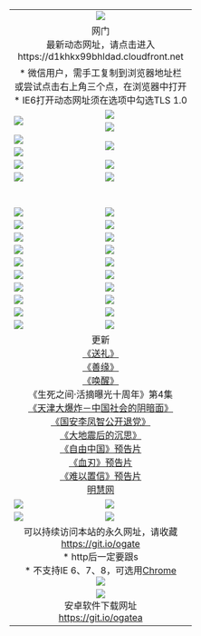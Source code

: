 ﻿<table>
  <tr></tr>
  <tr><td colspan=2 align=center><img src="https://cloud.githubusercontent.com/assets/11880933/13434984/f430fae2-e012-11e5-814f-c2df1e82b247.jpg" /></td></tr>
  <tr><td colspan=2 align=center>网门<br>最新动态网址，请点击进入
<br>https://d1khkx99bhldad.cloudfront.net
    </td>
  </tr>
  <tr>
    <td colspan=2 align=center>* 微信用户，需手工复制到浏览器地址栏<br>或尝试点击右上角三个点，在浏览器中打开
    <br>* IE6打开动态网址须在选项中勾选TLS 1.0</td>
  </tr>
  <tr>
    <td rowspan=2><a href="https://d1khkx99bhldad.cloudfront.net/ogUP.aspx?name=11DKC.mp4&list=11DKC" target="_blank"><img src="https://d1khkx99bhldad.cloudfront.net/Up/11DKC1.jpg" /></a></td> 
    <td><div><a href="https://d1khkx99bhldad.cloudfront.net/ogUP.aspx?name=LRWS.mp4&list=LRWS" target="_blank"><img src="https://d1khkx99bhldad.cloudfront.net/Up/LRWS.jpg" /></a></td>
   </tr>
  <tr>
    <td><a href="https://d1khkx99bhldad.cloudfront.net/ogNiceVedio.aspx" target="_blank"><img src="https://d1khkx99bhldad.cloudfront.net/Up/11TGKDY.jpg" /></a></td>
  </tr>
  <tr>
    <td><a href="https://d1khkx99bhldad.cloudfront.net/ogUP.aspx?name=JQR.mp4&count=2" target="_blank"><img src="https://d1khkx99bhldad.cloudfront.net/Up/JQR.jpg" /></a></td>   
    <td rowspan=2><a href="https://d1khkx99bhldad.cloudfront.net/ogUP.aspx?name=JP.mp4&count=9" target="_blank"><img src="https://d1khkx99bhldad.cloudfront.net/Up/JP.jpg" /></td>
  </tr>
  <tr>
    <td><a href="https://d1khkx99bhldad.cloudfront.net/ogUP.aspx?name=WH.mp4" target="_blank"><img src="https://d1khkx99bhldad.cloudfront.net/Up/WH.jpg" /></a></td>
  </tr>
  <tr>
    <td><a href="https://d1khkx99bhldad.cloudfront.net/ogUP.aspx?name=SSZJ.mp4&list=SSZJ" target="_blank"><img src="https://d1khkx99bhldad.cloudfront.net/Up/SSZJ.jpg" /></a></td>
    <td><a href="https://d1khkx99bhldad.cloudfront.net/ogUP.aspx?name=1XQK.mp4&count=13" target="_blank"><img src="https://d1khkx99bhldad.cloudfront.net/Up/1XQK.jpg" /></a</td>
  </tr>
  <tr>
    <td><a href="https://d1khkx99bhldad.cloudfront.net/ogUP.aspx?name=ZY.mp4&count=2015|16" target="_blank"><img src="https://d1khkx99bhldad.cloudfront.net/Up/ZY.jpg" /></a</td>
    <td><a href="https://d1khkx99bhldad.cloudfront.net/ogUP.aspx?name=XTFY.mp4&count=B|2,A|24" target="_blank"><img src="https://d1khkx99bhldad.cloudfront.net/Up/XTFY.jpg" /></a></td>
  </tr>
  <tr height="40">
  </tr>
  <tr>
    <td><a href="https://d1khkx99bhldad.cloudfront.net/ogUP.aspx?name=4SQQ.mp4&list=4SQQ" target="_blank"><img src="https://d1khkx99bhldad.cloudfront.net/Up/4SQQ0.jpg"/></a></td>
    <td><a href="https://d1khkx99bhldad.cloudfront.net/ogUP.aspx?name=4SHQ.mp4&list=4SHQ" target="_blank"><img src="https://d1khkx99bhldad.cloudfront.net/Up/4SHQ0.jpg"/></a></td>
  </tr>
  <tr>
    <td><a href="https://d1khkx99bhldad.cloudfront.net/ogUP.aspx?name=4SZG.mp4&list=4SZG" target="_blank"><img src="https://d1khkx99bhldad.cloudfront.net/Up/4SZG0.jpg"/></a></td>
    <td><a href="https://d1khkx99bhldad.cloudfront.net/ogUP.aspx?name=4SDJ.mp4&list=4SDJ" target="_blank"><img src="https://d1khkx99bhldad.cloudfront.net/Up/4SDJ0.jpg"/></a></td>
  </tr>
  <tr>
    <td><a href="https://d1khkx99bhldad.cloudfront.net/ogUP.aspx?name=4SGX.mp4&list=4SGX" target="_blank"><img src="https://d1khkx99bhldad.cloudfront.net/Up/4SGX0.jpg"/></a></td>
    <td><a href="https://d1khkx99bhldad.cloudfront.net/ogUP.aspx?name=4SHD.mp4&list=4SHD" target="_blank"><img src="https://d1khkx99bhldad.cloudfront.net/Up/4SHD0.jpg"/></a></td>
  </tr>
  <tr>
    <td><a href="https://d1khkx99bhldad.cloudfront.net/ogUP.aspx?name=4CTX.mp4&list=4CTX" target="_blank"><img src="https://d1khkx99bhldad.cloudfront.net/Up/4CTX0.jpg"/></a></td>
    <td><a href="https://d1khkx99bhldad.cloudfront.net/ogUP.aspx?name=4CWZ.mp4&list=4CWZ" target="_blank"><img src="https://d1khkx99bhldad.cloudfront.net/Up/4CWZ0.jpg"/></a></td>
  </tr>
  <tr>
    <td><a href="https://d1khkx99bhldad.cloudfront.net/onUP.aspx?name=https://d25hxnyejux8es.cloudfront.net/" target="_blank"><img src="https://d1khkx99bhldad.cloudfront.net/Up/0DTW.jpg"/></a></td>
    <td><a href="https://d1khkx99bhldad.cloudfront.net/onUP.aspx?name=https://d240ns8up8earz.cloudfront.net/acenter/" target="_blank"><img src="https://d1khkx99bhldad.cloudfront.net/Up/0TDW.jpg" /></a></td>
  </tr>
  <tr>
    <td><a href="https://d1khkx99bhldad.cloudfront.net/onUP.aspx?name=https://d4508d6vomz2p.cloudfront.net/gb/nsc413.htm" target="_blank"><img src="https://d1khkx99bhldad.cloudfront.net/Up/0DJY.jpg" /></a></td>
    <td><a href="https://d1khkx99bhldad.cloudfront.net/onUP.aspx?name=https://d3bxwq7vzudb5l.cloudfront.net/xtr/gb/prog204.html" target="_blank"><img src="https://d1khkx99bhldad.cloudfront.net/Up/0XTR.jpg" /></a></td>
  </tr>
  <tr>
    <td><a href="https://d1khkx99bhldad.cloudfront.net/onUP.aspx?name=https://d3aj00iefsmfgc.cloudfront.net/" target="_blank"><img src="https://d1khkx99bhldad.cloudfront.net/Up/0MHW.jpg" /></a></td>
    <td><a href="https://d1khkx99bhldad.cloudfront.net/onUP.aspx?name=https://d1sbg9daat0zu5.cloudfront.net/" target="_blank"><img src="https://d1khkx99bhldad.cloudfront.net/Up/0ZJW.jpg" /></a></td>
  </tr>
  <tr>
    <td><a href="https://d1khkx99bhldad.cloudfront.net/ogUP.aspx?name=0FG.zip" target="_blank"><img src="https://d1khkx99bhldad.cloudfront.net/Up/0FG.jpg" /></a></td>
    <td><a href="https://d1khkx99bhldad.cloudfront.net/ogUP.aspx?name=0FGA.apk" target="_blank"><img src="https://d1khkx99bhldad.cloudfront.net/Up/0FGA.jpg" /></a></td>
  </tr>
  <tr>
    <td><a href="https://d1khkx99bhldad.cloudfront.net/ogUP.aspx?name=0U.zip" target="_blank"><img src="https://d1khkx99bhldad.cloudfront.net/Up/0U.jpg" /></a></td>
    <td><a href="https://d1khkx99bhldad.cloudfront.net/ogUP.aspx?name=0UA.apk" target="_blank"><img src="https://d1khkx99bhldad.cloudfront.net/Up/0UA.jpg" /></a></td>
  </tr>
  <tr>
    <td><a href="https://d1khkx99bhldad.cloudfront.net/ogUP.aspx?name=0iPPOTV.zip" target="_blank"><img src="https://d1khkx99bhldad.cloudfront.net/Up/0iPPOTV.jpg" /></a></td>
    <td><a href="https://d1khkx99bhldad.cloudfront.net/ogUP.aspx?name=0iNTD.apk" target="_blank"><img src="https://d1khkx99bhldad.cloudfront.net/Up/0iNTD.jpg" /></a></td>
  </tr>
  <tr>
    <td colspan=2 align=center>更新<br>
      <a href="https://d1khkx99bhldad.cloudfront.net/ogUP.aspx?name=4ESL.mp4" target="_blank">《送礼》</a><br>
      <a href="https://d1khkx99bhldad.cloudfront.net/ogUP.aspx?name=4ESY.mp4" target="_blank">《善缘》</a><br>
      <a href="https://d1khkx99bhldad.cloudfront.net/ogUP.aspx?name=4EHX.mp4" target="_blank">《唤醒》</a><br>
      《生死之间·活摘曝光十周年》第4集</a><br>
      <a href="https://d1khkx99bhldad.cloudfront.net/ogUP.aspx?name=4TJDBZ.mp4" target="_blank">《天津大爆炸－中国社会的阴暗面》</a><br>
      <a href="https://d1khkx99bhldad.cloudfront.net/ogUP.aspx?name=4LFZ.mp4" target="_blank">《国安李凤智公开退党》</a><br>
      <a href="https://d1khkx99bhldad.cloudfront.net/ogUP.aspx?name=4DDZHDCS.mp4" target="_blank">《大地震后的沉思》</a><br>
      <a href="https://d1khkx99bhldad.cloudfront.net/ogUP.aspx?name=11ZYZG0.mp4" target="_blank">《自由中国》预告片</a><br>
      <a href="https://d1khkx99bhldad.cloudfront.net/ogUP.aspx?name=11XR.mp4" target="_blank">《血刃》预告片</a><br>
      <a href="https://d1khkx99bhldad.cloudfront.net/ogUP.aspx?name=11NYZX.mp4&count=2" target="_blank">《难以置信》预告片</a><br>
      <a href="https://d1khkx99bhldad.cloudfront.net/onUP.aspx?name=https://www.minghui.org/" target="_blank">明慧网</a></td>
    </td>
  </tr>
  <tr>
    <td><a href="https://d1khkx99bhldad.cloudfront.net/ogNice.aspx" target="_blank"><img src="https://cloud.githubusercontent.com/assets/11880933/13720378/f84bb392-e841-11e5-8739-815049dd6ff8.jpg" /></a></td>
    <td><a href="https://d1khkx99bhldad.cloudfront.net/onCO.aspx?ob=600事物&op=增删改&args=WH1~%23类型6新闻%7c%23类型6评论&mode=" target="_blank"><img src="https://cloud.githubusercontent.com/assets/11880933/13720380/04d76a16-e842-11e5-8833-e627daa88802.jpg" /></a></td> 
  </tr>
  <tr>
    <td><a href="https://d1khkx99bhldad.cloudfront.net/ogDY.aspx" target="_blank"><img src="https://cloud.githubusercontent.com/assets/11880933/13720384/11817090-e842-11e5-9571-7dc2f1af9f42.jpg" /></a></td>
    <td><a href="https://d1khkx99bhldad.cloudfront.net/ogST.aspx" target="_blank"><img src="https://cloud.githubusercontent.com/assets/11880933/13720385/1467ea3c-e842-11e5-86df-c96c9a556aaf.jpg" /></a></td> 
  </tr>
  <!--tr>
    <td colspan=2 align=center>
      <微信可扫描以下临时二维码<br/>https://bit.ly/1mBQHW8<br/><a href="https://d1khkx99bhldad.cloudfront.net/Up/0WMGDL3.png" target="_blank"><img src="https://d1khkx99bhldad.cloudfront.net/Up/0WMGD3.png"/></a>
  </tr-->
  <tr>
    <td colspan=2 align=center>可以持续访问本站的永久网址，请收藏<br/><a href="https://git.io/ogate" target="_blank">https://git.io/ogate</a><br/>* http后一定要跟s<br/>* 不支持IE 6、7、8，可选用<a href="http://www.odisk.org/Upload/0ChromePortable.zip">Chrome</a><br/><a href="https://d1khkx99bhldad.cloudfront.net/Up/0WMGDL2.png" target="_blank"><img src="https://d1khkx99bhldad.cloudfront.net/Up/0WMGD2.png"/></a></td>
  </tr>
  <tr>
    <td colspan=2 align=center><a href="https://d1khkx99bhldad.cloudfront.net/ogUP.aspx?name=0oGate.apk" target="_blank"><img src="https://cloud.githubusercontent.com/assets/11880933/13720399/75e143ee-e842-11e5-9f0a-1421f423c80f.jpg" /></a><br>安卓软件下载网址<br><a href="https://git.io/ogatea">https://git.io/ogatea</a></td>
  </tr>
  <!--tr>
    <td colspan=2 align=center>可能失效的动态网址
    </td>
  </tr-->
</table>
